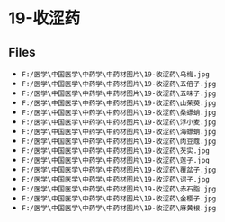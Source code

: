 # 19-收涩药

## Files

- `F:/医学\中国医学\中药学\中药材图片\19-收涩药\乌梅.jpg`
- `F:/医学\中国医学\中药学\中药材图片\19-收涩药\五倍子.jpg`
- `F:/医学\中国医学\中药学\中药材图片\19-收涩药\五味子.jpg`
- `F:/医学\中国医学\中药学\中药材图片\19-收涩药\山茱萸.jpg`
- `F:/医学\中国医学\中药学\中药材图片\19-收涩药\桑螵蛸.jpg`
- `F:/医学\中国医学\中药学\中药材图片\19-收涩药\浮小麦.jpg`
- `F:/医学\中国医学\中药学\中药材图片\19-收涩药\海螵蛸.jpg`
- `F:/医学\中国医学\中药学\中药材图片\19-收涩药\肉豆蔻.jpg`
- `F:/医学\中国医学\中药学\中药材图片\19-收涩药\芡实.jpg`
- `F:/医学\中国医学\中药学\中药材图片\19-收涩药\莲子.jpg`
- `F:/医学\中国医学\中药学\中药材图片\19-收涩药\覆盆子.jpg`
- `F:/医学\中国医学\中药学\中药材图片\19-收涩药\诃子.jpg`
- `F:/医学\中国医学\中药学\中药材图片\19-收涩药\赤石脂.jpg`
- `F:/医学\中国医学\中药学\中药材图片\19-收涩药\金樱子.jpg`
- `F:/医学\中国医学\中药学\中药材图片\19-收涩药\麻黄根.jpg`
